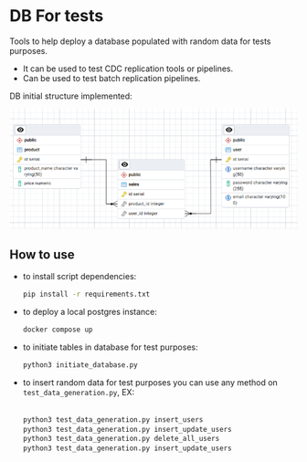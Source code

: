 # DB For tests

Tools to help deploy a database populated with random data for tests purposes.

- It can be used to test CDC replication tools or pipelines.
- Can be used to test batch replication pipelines. 

DB initial structure implemented:

![Alt text](db_schema_example.png)
## How to use
- to install script dependencies:
    ```sh
    pip install -r requirements.txt
    ```

- to deploy a local postgres instance:
    ```sh
    docker compose up
    ```

- to initiate tables in database for test purposes:
    
    ```sh
    python3 initiate_database.py
    ```

- to insert random data for test purposes you can use any method on `test_data_generation.py`, EX:

    ```sh

    python3 test_data_generation.py insert_users
    python3 test_data_generation.py insert_update_users
    python3 test_data_generation.py delete_all_users
    python3 test_data_generation.py insert_update_users

    ```